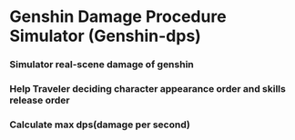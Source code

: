 # Genshin Damage Procedure Simulator (Genshin-dps)

### Simulator real-scene damage of genshin

### Help Traveler deciding character appearance order and skills release order

### Calculate max dps(damage per second)